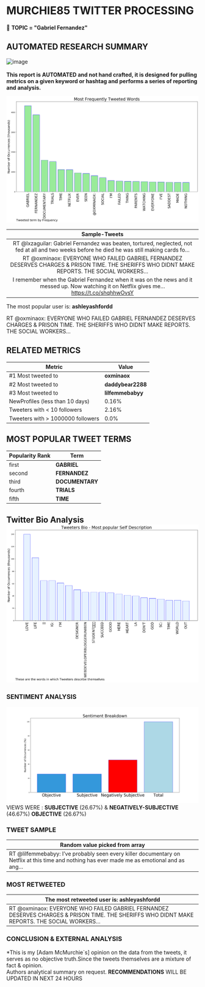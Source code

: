# MURCHIE85 TWITTER PROCESSING 
&#x1F34E; **TOPIC = "Gabriel Fernandez"**

## AUTOMATED RESEARCH SUMMARY

![image](https://marketingplatform.google.com/about/static/images/gmp/analytics-smb-benefit.jpg)
<br></br>
<b> This report is AUTOMATED and not hand crafted, it is designed for pulling metrics on a given keyword or hashtag and performs a series of reporting and analysis.</b>



![image](TWEETS.png)



|                **Sample-Tweets**        |
| :-------------: |
| RT @lxzaguilar: Gabriel Fernandez was beaten, tortured, neglected, not fed at all and two weeks before he died he was still making cards fo… |
| RT @oxminaox: EVERYONE WHO FAILED GABRIEL FERNANDEZ DESERVES CHARGES &amp; PRISON TIME. THE SHERIFFS WHO DIDNT MAKE REPORTS. THE SOCIAL WORKERS… |
| I remember when the Gabriel Fernandez when it was on the news and it messed up. Now watching it on Netflix gives me… https://t.co/shqhhwOvsY |

The most popular user is: **ashleyashfordd**
<div class="alert alert-block alert-danger"> RT @oxminaox: EVERYONE WHO FAILED GABRIEL FERNANDEZ DESERVES CHARGES &amp; PRISON TIME. THE SHERIFFS WHO DIDNT MAKE REPORTS. THE SOCIAL WORKERS…</div>

## RELATED METRICS<br>
| Metric | Value |
| ------------- | ------------- |
| #1 Most tweeted to  | **oxminaox** |
| #2 Most tweeted to  | **daddybear2288** |
| #3 Most tweeted to  | **lilfemmebabyy** |
| NewProfiles (less than 10 days) | 0.16%  |
| Tweeters with < 10 followers  | 2.16%|
| Tweeters with > 1000000 followers  | 0.0%  |



## MOST POPULAR TWEET TERMS 


| Popularity Rank  | Term |
| ------------- | ------------- |
| first  | **GABRIEL**  |
| second  | **FERNANDEZ**  |
| third  | **DOCUMENTARY** |
| fourth  | **TRIALS**  |
| fifth  | **TIME**  |


## Twitter Bio Analysis![image](BIO.png)
### SENTIMENT ANALYSIS
![image](sentiment.png)
VIEWS WERE : **SUBJECTIVE**  (26.67%) & **NEGATIVELY-SUBJECTIVE** (46.67%) **OBJECTIVE** (26.67%)

### TWEET SAMPLE 
| Random value picked from array |
| ------------- |
|RT @lilfemmebabyy: I’ve probably seen every killer documentary on Netflix at this time and nothing has ever made me as emotional and as ang… |

### MOST RETWEETED 

| The most retweeted user is: **ashleyashfordd**  |
| ------------- |
| RT @oxminaox: EVERYONE WHO FAILED GABRIEL FERNANDEZ DESERVES CHARGES &amp; PRISON TIME. THE SHERIFFS WHO DIDNT MAKE REPORTS. THE SOCIAL WORKERS… |

### CONCLUSION & EXTERNAL ANALYSIS

*This is my [Adam McMurchie`s] opinion on the data from the tweets, it serves as no objective truth.Since the tweets themselves are a mixture of fact & opinion.<br>
Authors analytical summary on request.
**RECOMMENDATIONS** WILL BE UPDATED IN NEXT  24 HOURS <br>